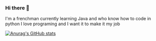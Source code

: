 ### Hi there 👋

I'm a frenchman currently learning Java and who know how to code in python
I love programing and I want it to make it my job

[![Anurag's GitHub stats](https://github-readme-stats.vercel.app/api?username=Noruaric)](https://github.com/anuraghazra/github-readme-stats)
